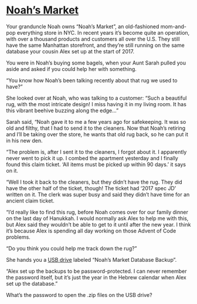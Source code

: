 # [Noah’s Market](https://hanukkah.bluebird.sh/5783/0/)

Your granduncle Noah owns “Noah’s Market”, an old-fashioned mom-and-pop everything store in NYC. In recent years it’s become quite an operation, with over a thousand products and customers all over the U.S. They still have the same Manhattan storefront, and they’re still running on the same database your cousin Alex set up at the start of 2017.

You were in Noah’s buying some bagels, when your Aunt Sarah pulled you aside and asked if you could help her with something.

“You know how Noah’s been talking recently about that rug we used to have?”

She looked over at Noah, who was talking to a customer: “Such a beautiful rug, with the most intricate design! I miss having it in my living room. It has this vibrant beehive buzzing along the edge…”

Sarah said, “Noah gave it to me a few years ago for safekeeping. It was so old and filthy, that I had to send it to the cleaners. Now that Noah’s retiring and I’ll be taking over the store, he wants that old rug back, so he can put it in his new den.

“The problem is, after I sent it to the cleaners, I forgot about it. I apparently never went to pick it up. I combed the apartment yesterday and I finally found this claim ticket. ‘All items must be picked up within 90 days.’ it says on it.

“Well I took it back to the cleaners, but they didn’t have the rug. They did have the other half of the ticket, though! The ticket had ‘2017 spec JD’ written on it. The clerk was super busy and said they didn’t have time for an ancient claim ticket.

“I’d really like to find this rug, before Noah comes over for our family dinner on the last day of Hanukkah. I would normally ask Alex to help me with this, but Alex said they wouldn’t be able to get to it until after the new year. I think it’s because Alex is spending all day working on those Advent of Code problems.

“Do you think you could help me track down the rug?”

She hands you a [USB drive](https://hanukkah.bluebird.sh/5783/data) labeled “Noah’s Market Database Backup”.

“Alex set up the backups to be password-protected. I can never remember the password itself, but it’s just the year in the Hebrew calendar when Alex set up the database.”

What’s the password to open the .zip files on the USB drive?
